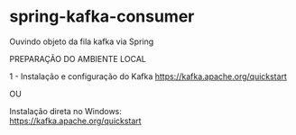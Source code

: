 # spring-kafka-consumer
Ouvindo objeto da fila kafka via Spring

PREPARAÇÃO DO AMBIENTE LOCAL

1 - Instalação e configuração do Kafka
https://kafka.apache.org/quickstart


OU

Instalação direta no Windows: <br />
https://kafka.apache.org/quickstart
